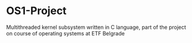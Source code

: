 # OS1-Project
Multithreaded kernel subsystem written in C language, part of the project on course of operating systems at ETF Belgrade
